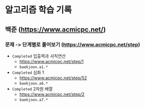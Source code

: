 # 알고리즘 학습 기록

## 백준 (https://www.acmicpc.net/)

### 문제 -> 단계별로 풀어보기 (https://www.acmicpc.net/step)

* `Completed` 입출력과 사칙연산
    - https://www.acmicpc.net/step/1
    - `baekjoon.a1.*`
* `Completed` 심화 1
    - https://www.acmicpc.net/step/52
    - `baekjoon.a6.*`
* `Completed` 2차원 배열
    - https://www.acmicpc.net/step/2
    - `baekjoon.a7.*`